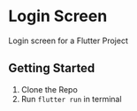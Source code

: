 # Login Screen

Login screen for a Flutter Project

## Getting Started

1. Clone the Repo
2. Run `flutter run` in terminal
